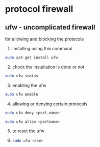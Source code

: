 # protocol firewall
## ufw - uncomplicated firewall 
for allowing and blocking the protocols
1. installing using this command
```bash
sudo apt-get install ufw
```
2. check the installation is done or not
```bash
sudo ufw status
```
3. enabling the ufw
```bash
sudo ufw enable
```
4. allowing or denying certain protocols
```bash
sudo ufw deny <port_name>
```
```bash
sudo ufw allow <portname>
```
5. to reset the ufw
6. ```bash
   sudo ufw reset
   ```
   
